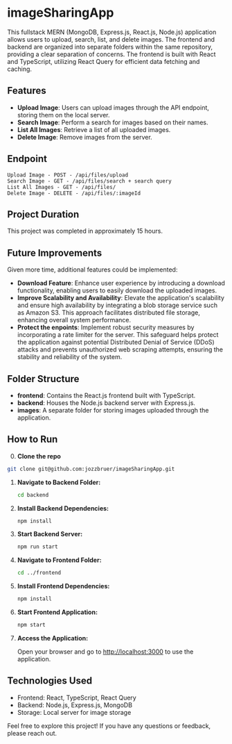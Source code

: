# imageSharingApp

This fullstack MERN (MongoDB, Express.js, React.js, Node.js) application allows users to upload, search, list, and delete images. The frontend and backend are organized into separate folders within the same repository, providing a clear separation of concerns. The frontend is built with React and TypeScript, utilizing React Query for efficient data fetching and caching.

## Features

- **Upload Image**: Users can upload images through the API endpoint, storing them on the local server.
- **Search Image**: Perform a search for images based on their names.
- **List All Images**: Retrieve a list of all uploaded images.
- **Delete Image**: Remove images from the server.

## Endpoint

```
Upload Image - POST - /api/files/upload
Search Image - GET - /api/files/search + search query
List All Images - GET - /api/files/
Delete Image - DELETE - /api/files/:imageId

```

## Project Duration

This project was completed in approximately 15 hours.

## Future Improvements

Given more time, additional features could be implemented:

- **Download Feature**: Enhance user experience by introducing a download functionality, enabling users to easily download the uploaded images.
- **Improve Scalability and Availability**: Elevate the application's scalability and ensure high availability by integrating a blob storage service such as Amazon S3. This approach facilitates distributed file storage, enhancing overall system performance.
- **Protect the enpoints**: Implement robust security measures by incorporating a rate limiter for the server. This safeguard helps protect the application against potential Distributed Denial of Service (DDoS) attacks and prevents unauthorized web scraping attempts, ensuring the stability and reliability of the system.

## Folder Structure

- **frontend**: Contains the React.js frontend built with TypeScript.
- **backend**: Houses the Node.js backend server with Express.js.
- **images**: A separate folder for storing images uploaded through the application.

## How to Run

0. **Clone the repo**

```bash
git clone git@github.com:jozzbruer/imageSharingApp.git
```

1. **Navigate to Backend Folder:**

   ```bash
   cd backend
   ```

2. **Install Backend Dependencies:**

   ```bash
   npm install
   ```

3. **Start Backend Server:**

   ```bash
   npm run start
   ```

4. **Navigate to Frontend Folder:**

   ```bash
   cd ../frontend
   ```

5. **Install Frontend Dependencies:**

   ```bash
   npm install
   ```

6. **Start Frontend Application:**

   ```bash
   npm start
   ```

7. **Access the Application:**

   Open your browser and go to [http://localhost:3000](http://localhost:3000) to use the application.

## Technologies Used

- Frontend: React, TypeScript, React Query
- Backend: Node.js, Express.js, MongoDB
- Storage: Local server for image storage

Feel free to explore this project! If you have any questions or feedback, please reach out.
